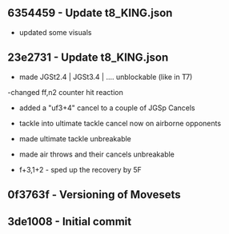 ## 6354459 - Update t8_KING.json
- updated some visuals

## 23e2731 - Update t8_KING.json
- made JGSt2.4 | JGSt3.4 | .... unblockable (like in T7)

-changed ff,n2 counter hit reaction

- added a "uf3+4" cancel to a couple of JGSp Cancels

- tackle into ultimate tackle cancel now on airborne opponents

- made ultimate tackle unbreakable

- made air throws and their cancels unbreakable

- f+3,1+2 - sped up the recovery by 5F

## 0f3763f - Versioning of Movesets

## 3de1008 - Initial commit
